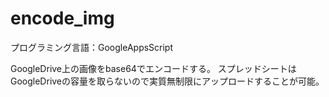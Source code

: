 # encode_img

プログラミング言語：GoogleAppsScript

GoogleDrive上の画像をbase64でエンコードする。
スプレッドシートはGoogleDriveの容量を取らないので実質無制限にアップロードすることが可能。